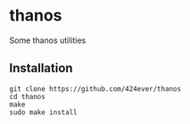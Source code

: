 # thanos
Some thanos utilities

## Installation
```
git clone https://github.com/424ever/thanos
cd thanos
make
sudo make install
```

